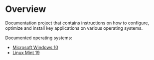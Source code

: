 # Overview
Documentation project that contains instructions on how to configure, optimize and install key applications on various operating systems.

Documented operating systems:
* [Microsoft Windows 10](README-windows-10.md)
* [Linux Mint 19](README-linux-mint-19.md)
